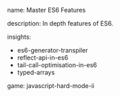 name: Master ES6 Features

description: In depth features of ES6.

insights:
  - es6-generator-transpiler
  - reflect-api-in-es6
  - tail-call-optimisation-in-es6
  - typed-arrays

game: javascript-hard-mode-ii